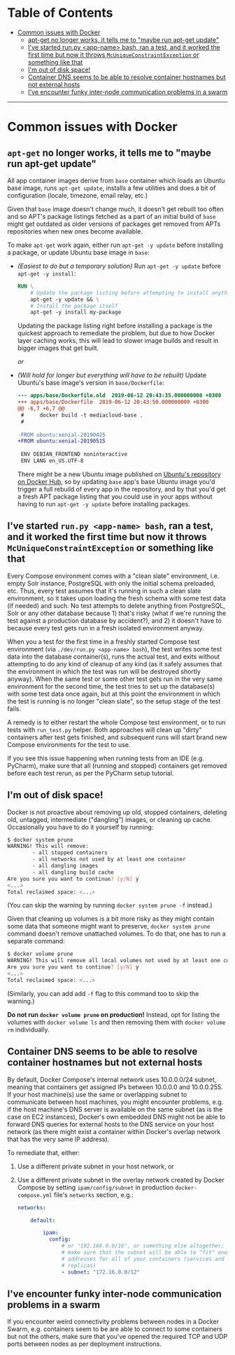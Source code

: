 <!-- MEDIACLOUD-TOC-START -->

Table of Contents
=================

   * [Common issues with Docker](#common-issues-with-docker)
      * [apt-get no longer works, it tells me to "maybe run apt-get update"](#apt-get-no-longer-works-it-tells-me-to-maybe-run-apt-get-update)
      * [I've started run.py &lt;app-name&gt; bash, ran a test, and it worked the first time but now it throws <code>McUniqueConstraintException</code> or something like that](#ive-started-runpy-app-name-bash-ran-a-test-and-it-worked-the-first-time-but-now-it-throws-mcuniqueconstraintexception-or-something-like-that)
      * [I'm out of disk space!](#im-out-of-disk-space)
      * [Container DNS seems to be able to resolve container hostnames but not external hosts](#container-dns-seems-to-be-able-to-resolve-container-hostnames-but-not-external-hosts)
      * [I've encounter funky inter-node communication problems in a swarm](#ive-encounter-funky-inter-node-communication-problems-in-a-swarm)

----
<!-- MEDIACLOUD-TOC-END -->


# Common issues with Docker

## `apt-get` no longer works, it tells me to "maybe run apt-get update"

All app container images derive from `base` container which loads an Ubuntu base image, runs `apt-get update`, installs a few utilities and does a bit of configuration (locale, timezone, email relay, etc.)

Given that `base` image doesn't change much, it doesn't get rebuilt too often and so APT's package listings fetched as a part of an initial build of `base` might get outdated as older versions of packages get removed from APTs repositories when new ones become available.

To make `apt-get` work again, either run `apt-get -y update` before installing a package, or update Ubuntu base image in `base`:

* *(Easiest to do but a temporary solution)* Run `apt-get -y update` before `apt-get -y install`:

  ```dockerfile
  RUN \
      # Update the package listing before attempting to install anything
      apt-get -y update && \
      # Install the package itself
      apt-get -y install my-package
  ```

  Updating the package listing right before installing a package is the quickest approach to remediate the problem, but due to how Docker layer caching works, this will lead to slower image builds and result in bigger images that get built.

  *or*

* *(Will hold for longer but everything will have to be rebuilt)* Update Ubuntu's base image's version in `base/Dockerfile`:

  ```diff
  --- apps/base/Dockerfile.old  2019-06-12 20:43:35.000000000 +0300
  +++ apps/base/Dockerfile  2019-06-12 20:43:50.000000000 +0300
  @@ -6,7 +6,7 @@
   #     docker build -t mediacloud-base .
   #
   
  -FROM ubuntu:xenial-20190425
  +FROM ubuntu:xenial-20190515
   
   ENV DEBIAN_FRONTEND noninteractive
   ENV LANG en_US.UTF-8
  ```

  There might be a new Ubuntu image published on [Ubuntu's repository on Docker Hub](https://hub.docker.com/_/ubuntu?tab=tags&page=1), so by updating `base` app's base Ubuntu image you'd trigger a full rebuild of every app in the repository, and by that you'd get a fresh APT package listing that you could use in your apps without having to run `apt-get -y update` before installing packages.

## I've started `run.py <app-name> bash`, ran a test, and it worked the first time but now it throws `McUniqueConstraintException` or something like that

Every Compose environment comes with a "clean slate" environment, i.e. empty Solr instance, PostgreSQL with only the initial schema preloaded, etc. Thus, every test assumes that it's running in such a clean slate environment, so it takes upon loading the fresh schema with some test data (if needed) and such. No test attempts to delete anything from PostgreSQL, Solr or any other database because 1) that's risky (what if we're running the test against a production database by accident?), and 2) it doesn't have to because every test gets run in a fresh isolated environment anyway.

When you a test for the first time in a freshly started Compose test environment (via `./dev/run.py <app-name> bash`), the test writes some test data into the database container(s), runs the actual test, and exits without attempting to do any kind of cleanup of any kind (as it safely assumes that the environment in which the test was run will be destroyed shortly anyway). When the same test or some other test gets run in the very same environment for the second time, the test tries to set up the database(s) with some test data once again, but at this point the environment in which the test is running is no longer "clean slate", so the setup stage of the test fails.

A remedy is to either restart the whole Compose test environment, or to run tests with `run_test.py` helper. Both approaches will clean up "dirty" containers after test gets finished, and subsequent runs will start brand new Compose environments for the test to use.

If you see this issue happening when running tests from an IDE (e.g. PyCharm), make sure that all (running and stopped) containers get removed before each test rerun, as per the PyCharm setup tutorial.

## I'm out of disk space!

Docker is not proactive about removing up old, stopped containers, deleting old, untagged, intermediate ("dangling") images, or cleaning up cache. Occasionally you have to do it yourself by running:

```bash
$ docker system prune
WARNING! This will remove:
        - all stopped containers
        - all networks not used by at least one container
        - all dangling images
        - all dangling build cache
Are you sure you want to continue? [y/N] y
<...>
Total reclaimed space: <...>
```

(You can skip the warning by running `docker system prune -f` instead.)

Given that cleaning up volumes is a bit more risky as they might contain some data that someone might want to preserve, `docker system prune` command doesn't remove unattached volumes. To do that, one has to run a separate command:

```bash
$ docker volume prune
WARNING! This will remove all local volumes not used by at least one container.
Are you sure you want to continue? [y/N] y
<...>
Total reclaimed space: <...>
```

(Similarly, you can add add `-f` flag to this command too to skip the warning.)

**Do not run `docker volume prune` on production!** Instead, opt for listing the volumes with `docker volume ls` and then removing them with `docker volume rm` individually.

## Container DNS seems to be able to resolve container hostnames but not external hosts

By default, Docker Compose's internal network uses 10.0.0.0/24 subnet, meaning that containers get assigned IPs between 10.0.0.0 and 10.0.0.255. If your host machine(s) use the same or overlapping subnet to communicate between host machines, you might encounter problems, e.g. if the host machine's DNS server is available on the same subnet (as is the case on EC2 instances), Docker's own embedded DNS might not be able to forward DNS queries for external hosts to the DNS service on your host network (as there might exist a container within Docker's overlap network that has the very same IP address).

To remediate that, either:

1. Use a different private subnet in your host network, or

2. Use a different private subnet in the overlay network created by Docker Compose by setting `ipam/config/subnet` in production `docker-compose.yml` file's `networks` section, e.g.:

    ```yaml
    networks:

        default:

            ipam:
              config:
                  # or "192.168.0.0/16", or something else altogether; just
                  # make sure that the subnet will be able to "fit" enough IP
                  # addresses for all of your containers (services and their
                  # replicas)
                  - subnet: "172.16.0.0/12"
    ```

## I've encounter funky inter-node communication problems in a swarm

If you encounter weird connectivity problems between nodes in a Docker Swarm, e.g. containers seem to be are able to connect to some containers but not the others, make sure that you've opened the required TCP and UDP ports between nodes as per deployment instructions.

